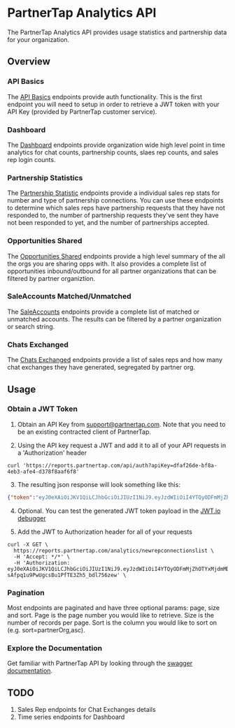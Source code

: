 # PartnerTap Analytics API
The PartnerTap Analytics API provides usage statistics and partnership data for your organization.

## Overview

### API Basics
The [API Basics](https://reports.partnertap.com/swagger-ui.html#/*_API_Basics) endpoints provide auth functionality. This is the first endpoint you will need to setup in order to retrieve a JWT token with your API Key (provided by PartnerTap customer service). 

### Dashboard
The [Dashboard](https://reports.partnertap.com/swagger-ui.html#/Dashboard_by_Division) endpoints provide organization wide high level point in time analytics for chat counts, partnership counts, slaes rep counts, and sales rep login counts.

### Partnership Statistics
The [Partnership Statistic](https://reports.partnertap.com/swagger-ui.html#!/Partnerships_Statistics/getNewRepConnectionsUsingGET) endpoints provide a individual sales rep stats for number and type of partnership connections. You can use these endpoints to determine which sales reps have  partnership requests that they have not responded to, the number of partnership requests they've sent they have not been responded to yet, and the number of partnerships accepted. 

### Opportunities Shared
The [Opportunities Shared](https://reports.partnertap.com/swagger-ui.html#/Opportunities_Shared) endpoints provide a high level summary of the all the orgs you are sharing opps with. It also provides a complete list of opportunities inbound/outbound for all partner organizations that can be filtered by partner organiztion.

### SaleAccounts Matched/Unmatched
The [SaleAccounts](https://reports.partnertap.com/swagger-ui.html#/SaleAccounts_Matched/Unmatched) endpoints provide a complete list of matched or unmatched accounts. The results can be filtered by a partner organization or search string.

### Chats Exchanged
The [Chats Exchanged](https://reports.partnertap.com/swagger-ui.html#/Chats_Exchanged) endpoints provide a list of sales reps and how many chat exchanges they have generated, segregated by partner org.

## Usage

### Obtain a JWT Token

1. Obtain an API Key from support@partnertap.com.  Note that you need to be an existing contracted client of PartnerTap.

2. Using the API key request a JWT and add it to all of your API requests in a 'Authorization' header
  ```
  curl 'https://reports.partnertap.com/api/auth?apiKey=dfaf26de-bf8a-4eb3-afe4-d378f8aaf6f8'
  ```
3. The resulting json response will look something like this:
  ```json
  {"token":"eyJ0eXAiOiJKV1QiLCJhbGciOiJIUzI1NiJ9.eyJzdWIiOiI4YTQyODFmMjZhOTYxMjdmMDE2YTk2MTJkYjQwMDAwMCIsImNvbS5wYXJ0bmVydGFwLnBlcm1pc3Npb25zIjoiQURNSU5fVklFV19SRVBPUlRTLEFQSV9BQ0NFU1MiLCJpc3MiOiJQYXJ0bmVyVGFwIiwiZXhwIjoxNTU5OTI4MzIxLCJpYXQiOjE1NTczMzU3MjEsImNvbS5wYXJ0bmVydGFwLmFkbWluLmlkIjoiOGE0MjgxZjI2YThlY2Q5NDAxNmE4ZWNlOWQzZDAwMDIifQ.lCTNoPiLjKWiZMnaHCsPVZF-S6MPN902A0FHIkI3RbY"}
  ```
4. Optional. You can test the generated JWT token payload in the [JWT.io debugger](https://jwt.io/)

5. Add the JWT to Authorization header for all of your requests
```
curl -X GET \
  https://reports.partnertap.com/analytics/newrepconnectionslist \
  -H 'Accept: */*' \
  -H 'Authorization: eyJ0eXAiOiJKV1QiLCJhbGciOiJIUzI1NiJ9.eyJzdWIiOiI4YTQyODFmMjZhOTYxMjdmMDE2YTk2MTJkYjQwMDAwMCIsImNvbS5wYXJ0bmVydGFwLnBlcm1pc3Npb25zIjoiQVBJX0FDQ0VTUyIsImlzcyI6IlBhcnRuZXJUYXAiLCJleHAiOjE1NTk4ODk3NDQsImlhdCI6MTU1NzI5NzE0NCwiY29tLnBhcnRuZXJ0YXAuYWRtaW4uaWQiOiI4YTQyODFmMjZhOGVjZDk0MDE2YThlY2U5ZDNkMDAwMiJ9.6XapFtb-sAfpq1u9PwUgcsBu1PfTE3Zh5_bdl756zew' \
```
### Pagination
Most endpoints are paginated and have three optional params: page, size and sort.  Page is the page number you would like to retrieve. Size is the number of records per page. Sort is the column you would like to sort on (e.g. sort=partnerOrg,asc).

### Explore the Documentation

Get familiar with PartnerTap API by looking through the [swagger documentation](https://reports.partnertap.com/api).

## TODO
1. Sales Rep endpoints for Chat Exchanges details
2. Time series endpoints for Dashboard 
